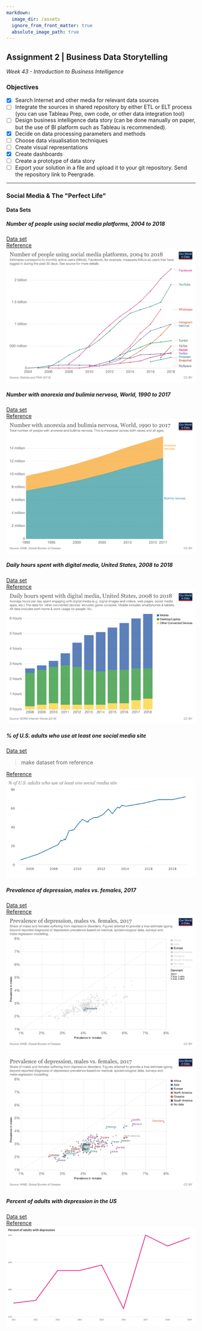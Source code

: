 ```yaml
---
markdown:
  image_dir: /assets
  ignore_from_front_matter: true
  absolute_image_path: true
---
```


## Assignment 2 | Business Data Storytelling

_Week 43 - Introduction to Business Intelligence_

### Objectives

- [x] Search Internet and other media for relevant data sources
- [ ] Integrate the sources in shared repository by either ETL or ELT process (you can use Tableau Prep, own code, or other data integration tool)
- [ ] Design business intelligence data story (can be done manually on paper, but the use of BI platform such as Tableau is recommended).
- [x] Decide on data processing parameters and methods
- [ ] Choose data visualisation techniques
- [ ] Create visual representations
- [x] Create dashboards
- [ ] Create a prototype of data story
- [ ] Export your solution in a file and upload it to your git repository. Send the repository link to Peergrade.

---

### Social Media & The "Perfect Life"

#### Data Sets

##### Number of people using social media platforms, 2004 to 2018

[Data set](data/users-by-social-media-platform.csv)  
[Reference](https://ourworldindata.org/rise-of-social-media)  
![Number of people using social media platforms, 2004 to 2018](/assets/users-by-social-media-platform.png)

##### Number with anorexia and bulimia nervosa, World, 1990 to 2017

[Data set](data/number-with-anorexia-and-bulimia-nervosa.csv)  
[Reference](https://ourworldindata.org/grapher/number-with-anorexia-and-bulimia-nervosa?time=earliest..latest)  
![Number with anorexia and bulimia nervosa, World, 1990 to 2017](/assets/number-with-anorexia-and-bulimia-nervosa.png)

##### Daily hours spent with digital media, United States, 2008 to 2018

[Data set](data/daily-hours-spent-with-digital-media-per-adult-user.csv)  
[Reference](https://ourworldindata.org/grapher/daily-hours-spent-with-digital-media-per-adult-user)  
![Daily hours spent with digital media, United States, 2008 to 2018](/assets/daily-hours-spent-with-digital-media-per-adult-user.png)

##### % of U.S. adults who use at least one social media site

[Data set]()

> make dataset from reference

[Reference](https://www.pewresearch.org/internet/fact-sheet/social-media/)  
![Percentage of U.S. adults who use at least one social media site](/assets/percentage_of_US_adults_who_use_at_least_one_social_media_site.png)

##### Prevalence of depression, males vs. females, 2017

[Data set](data/prevalence-of-depression-males-vs-females.csv)  
[Reference](https://ourworldindata.org/global-mental-health)  
![Prevalence of depression, males vs. females, 2017](/assets/prevalence-of-depression-males-vs-females.png)

![prevalence-of-depression-males-vs-females (1)](/assets/prevalence-of-depression-males-vs-females_worldwide.png)

##### Percent of adults with depression in the US

[Data set](data/percent_of_adults_with_depression_usafacts.csv)  
[Reference](https://usafacts.org/data/topics/people-society/health/health-risk-factors/depression/?state=00)  
![Percent of adults with depression in the US](/assets/Percent_of_adults_with_depression_in_the_US.png)
